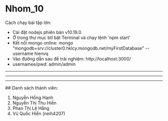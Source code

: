 # Nhom_10 

Cách chạy bài tập lớn:
- Cài đặt nodejs phiên bản v10.19.0.
- Ở trong thư mục btl bật Terminal và chạy lệnh 'npm start'
- Kết nối mongo online: mongo "mongodb+srv://cluster0.hklcy.mongodb.net/myFirstDatabase" --username hienvq
- Vào đường dẫn sau để trải nghiệm: http://localhost:3000/
- usernamee/pwd: admin/admin
--------------------------------------------

---------------------------------------------
***
﻿## Danh sách thành viên:
1. Nguyễn Hồng Hạnh
2. Nguyễn Thị Thu Hiền
3. Phan Thị Lệ Hằng
4. Vũ Quốc Hiển (neih4207)